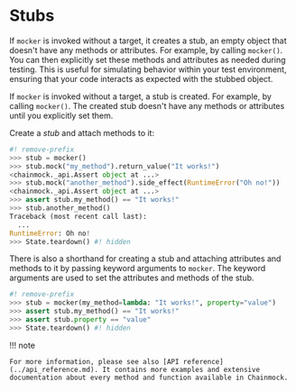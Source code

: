 # Stubs

If `mocker` is invoked without a target, it creates a stub, an empty object that doesn't have any methods or attributes. For example, by calling `mocker()`. You can then explicitly set these methods and attributes as needed during testing. This is useful for simulating behavior within your test environment, ensuring that your code interacts as expected with the stubbed object.

If `mocker` is invoked without a target, a stub is created. For example, by calling `mocker()`. The created stub doesn't have any methods or attributes until you explicitly set them.

Create a _stub_ and attach methods to it:

```python
#! remove-prefix
>>> stub = mocker()
>>> stub.mock("my_method").return_value("It works!")
<chainmock._api.Assert object at ...>
>>> stub.mock("another_method").side_effect(RuntimeError("Oh no!"))
<chainmock._api.Assert object at ...>
>>> assert stub.my_method() == "It works!"
>>> stub.another_method()
Traceback (most recent call last):
  ...
RuntimeError: Oh no!
>>> State.teardown() #! hidden

```

There is also a shorthand for creating a stub and attaching attributes and methods to it by passing keyword arguments to `mocker`. The keyword arguments are used to set the attributes and methods of the stub.

```python
#! remove-prefix
>>> stub = mocker(my_method=lambda: "It works!", property="value")
>>> assert stub.my_method() == "It works!"
>>> assert stub.property == "value"
>>> State.teardown() #! hidden

```

!!! note

    For more information, please see also [API reference](../api_reference.md). It contains more examples and extensive documentation about every method and function available in Chainmock.
